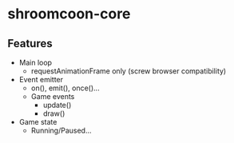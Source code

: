 # shroomcoon-core

## Features

* Main loop
  * requestAnimationFrame only (screw browser compatibility)
* Event emitter
  * on(), emit(), once()...
  * Game events
    * update()
    * draw()
* Game state
  * Running/Paused...

